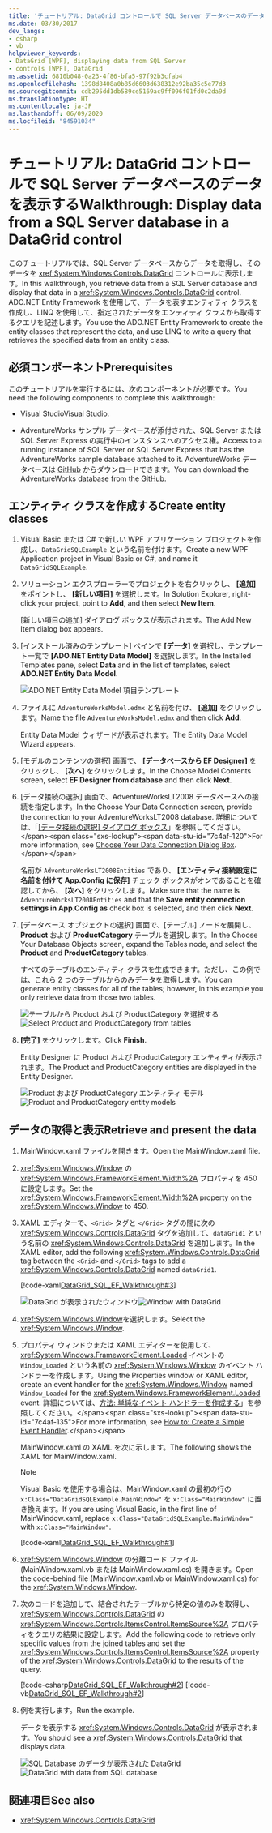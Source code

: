 ```yaml
---
title: 'チュートリアル: DataGrid コントロールで SQL Server データベースのデータを表示する'
ms.date: 03/30/2017
dev_langs:
- csharp
- vb
helpviewer_keywords:
- DataGrid [WPF], displaying data from SQL Server
- controls [WPF], DataGrid
ms.assetid: 6810b048-0a23-4f86-bfa5-97f92b3cfab4
ms.openlocfilehash: 1398d8408a0b85d6603d638312e92ba35c5e77d3
ms.sourcegitcommit: cdb295dd1db589ce5169ac9ff096f01fd0c2da9d
ms.translationtype: HT
ms.contentlocale: ja-JP
ms.lasthandoff: 06/09/2020
ms.locfileid: "84591034"
---
```

# <a name="walkthrough-display-data-from-a-sql-server-database-in-a-datagrid-control"></a><span data-ttu-id="7c4af-102">チュートリアル: DataGrid コントロールで SQL Server データベースのデータを表示する</span><span class="sxs-lookup"><span data-stu-id="7c4af-102">Walkthrough: Display data from a SQL Server database in a DataGrid control</span></span>

<span data-ttu-id="7c4af-103">このチュートリアルでは、SQL Server データベースからデータを取得し、そのデータを <xref:System.Windows.Controls.DataGrid> コントロールに表示します。</span><span class="sxs-lookup"><span data-stu-id="7c4af-103">In this walkthrough, you retrieve data from a SQL Server database and display that data in a <xref:System.Windows.Controls.DataGrid> control.</span></span> <span data-ttu-id="7c4af-104">ADO.NET Entity Framework を使用して、データを表すエンティティ クラスを作成し、LINQ を使用して、指定されたデータをエンティティ クラスから取得するクエリを記述します。</span><span class="sxs-lookup"><span data-stu-id="7c4af-104">You use the ADO.NET Entity Framework to create the entity classes that represent the data, and use LINQ to write a query that retrieves the specified data from an entity class.</span></span>

## <a name="prerequisites"></a><span data-ttu-id="7c4af-105">必須コンポーネント</span><span class="sxs-lookup"><span data-stu-id="7c4af-105">Prerequisites</span></span>

<span data-ttu-id="7c4af-106">このチュートリアルを実行するには、次のコンポーネントが必要です。</span><span class="sxs-lookup"><span data-stu-id="7c4af-106">You need the following components to complete this walkthrough:</span></span>

- <span data-ttu-id="7c4af-107">Visual Studio</span><span class="sxs-lookup"><span data-stu-id="7c4af-107">Visual Studio.</span></span>

- <span data-ttu-id="7c4af-108">AdventureWorks サンプル データベースが添付された、SQL Server または SQL Server Express の実行中のインスタンスへのアクセス権。</span><span class="sxs-lookup"><span data-stu-id="7c4af-108">Access to a running instance of SQL Server or SQL Server Express that has the AdventureWorks sample database attached to it.</span></span> <span data-ttu-id="7c4af-109">AdventureWorks データベースは [GitHub](https://github.com/Microsoft/sql-server-samples/releases) からダウンロードできます。</span><span class="sxs-lookup"><span data-stu-id="7c4af-109">You can download the AdventureWorks database from the [GitHub](https://github.com/Microsoft/sql-server-samples/releases).</span></span>

## <a name="create-entity-classes"></a><span data-ttu-id="7c4af-110">エンティティ クラスを作成する</span><span class="sxs-lookup"><span data-stu-id="7c4af-110">Create entity classes</span></span>

1. <span data-ttu-id="7c4af-111">Visual Basic または C# で新しい WPF アプリケーション プロジェクトを作成し、`DataGridSQLExample` という名前を付けます。</span><span class="sxs-lookup"><span data-stu-id="7c4af-111">Create a new WPF Application project in Visual Basic or C#, and name it `DataGridSQLExample`.</span></span>

2. <span data-ttu-id="7c4af-112">ソリューション エクスプローラーでプロジェクトを右クリックし、 **[追加]** をポイントし、 **[新しい項目]** を選択します。</span><span class="sxs-lookup"><span data-stu-id="7c4af-112">In Solution Explorer, right-click your project, point to **Add**, and then select **New Item**.</span></span>

     <span data-ttu-id="7c4af-113">[新しい項目の追加] ダイアログ ボックスが表示されます。</span><span class="sxs-lookup"><span data-stu-id="7c4af-113">The Add New Item dialog box appears.</span></span>

3. <span data-ttu-id="7c4af-114">[インストール済みのテンプレート] ペインで **[データ]** を選択し、テンプレート一覧で **[ADO.NET Entity Data Model]** を選択します。</span><span class="sxs-lookup"><span data-stu-id="7c4af-114">In the Installed Templates pane, select **Data** and in the list of templates, select **ADO.NET Entity Data Model**.</span></span>

     ![ADO.NET Entity Data Model 項目テンプレート](../../wcf/feature-details/media/ado-net-entity-data-model-item-template.png)

4. <span data-ttu-id="7c4af-116">ファイルに `AdventureWorksModel.edmx` と名前を付け、 **[追加]** をクリックします。</span><span class="sxs-lookup"><span data-stu-id="7c4af-116">Name the file `AdventureWorksModel.edmx` and then click **Add**.</span></span>

     <span data-ttu-id="7c4af-117">Entity Data Model ウィザードが表示されます。</span><span class="sxs-lookup"><span data-stu-id="7c4af-117">The Entity Data Model Wizard appears.</span></span>

5. <span data-ttu-id="7c4af-118">[モデルのコンテンツの選択] 画面で、 **[データベースから EF Designer]** をクリックし、 **[次へ]** をクリックします。</span><span class="sxs-lookup"><span data-stu-id="7c4af-118">In the Choose Model Contents screen, select **EF Designer from database** and then click **Next**.</span></span>

6. <span data-ttu-id="7c4af-119">[データ接続の選択] 画面で、AdventureWorksLT2008 データベースへの接続を指定します。</span><span class="sxs-lookup"><span data-stu-id="7c4af-119">In the Choose Your Data Connection screen, provide the connection to your AdventureWorksLT2008 database.</span></span> <span data-ttu-id="7c4af-120">詳細については、「[[データ接続の選択] ダイアログ ボックス](https://docs.microsoft.com/previous-versions/dotnet/netframework-4.0/bb399244(v=vs.100))」を参照してください。</span><span class="sxs-lookup"><span data-stu-id="7c4af-120">For more information, see [Choose Your Data Connection Dialog Box](https://docs.microsoft.com/previous-versions/dotnet/netframework-4.0/bb399244(v=vs.100)).</span></span>

    <span data-ttu-id="7c4af-121">名前が `AdventureWorksLT2008Entities` であり、 **[エンティティ接続設定に名前を付けて App.Config に保存]** チェック ボックスがオンであることを確認してから、 **[次へ]** をクリックします。</span><span class="sxs-lookup"><span data-stu-id="7c4af-121">Make sure that the name is `AdventureWorksLT2008Entities` and that the **Save entity connection settings in App.Config as** check box is selected, and then click **Next**.</span></span>

7. <span data-ttu-id="7c4af-122">[データベース オブジェクトの選択] 画面で、[テーブル] ノードを展開し、**Product** および **ProductCategory** テーブルを選択します。</span><span class="sxs-lookup"><span data-stu-id="7c4af-122">In the Choose Your Database Objects screen, expand the Tables node, and select the **Product** and **ProductCategory** tables.</span></span>

     <span data-ttu-id="7c4af-123">すべてのテーブルのエンティティ クラスを生成できます。ただし、この例では、これら 2 つのテーブルからのみデータを取得します。</span><span class="sxs-lookup"><span data-stu-id="7c4af-123">You can generate entity classes for all of the tables; however, in this example you only retrieve data from those two tables.</span></span>

     <span data-ttu-id="7c4af-124">![テーブルから Product および ProductCategory を選択する](./media/datagrid-sql-ef-step4.png "DataGrid_SQL_EF_Step4")</span><span class="sxs-lookup"><span data-stu-id="7c4af-124">![Select Product and ProductCategory from tables](./media/datagrid-sql-ef-step4.png "DataGrid_SQL_EF_Step4")</span></span>

8. <span data-ttu-id="7c4af-125">**[完了]** をクリックします。</span><span class="sxs-lookup"><span data-stu-id="7c4af-125">Click **Finish**.</span></span>

     <span data-ttu-id="7c4af-126">Entity Designer に Product および ProductCategory エンティティが表示されます。</span><span class="sxs-lookup"><span data-stu-id="7c4af-126">The Product and ProductCategory entities are displayed in the Entity Designer.</span></span>

     <span data-ttu-id="7c4af-127">![Product および ProductCategory エンティティ モデル](./media/datagrid-sql-ef-step5.png "DataGrid_SQL_EF_Step5")</span><span class="sxs-lookup"><span data-stu-id="7c4af-127">![Product and ProductCategory entity models](./media/datagrid-sql-ef-step5.png "DataGrid_SQL_EF_Step5")</span></span>

## <a name="retrieve-and-present-the-data"></a><span data-ttu-id="7c4af-128">データの取得と表示</span><span class="sxs-lookup"><span data-stu-id="7c4af-128">Retrieve and present the data</span></span>

1. <span data-ttu-id="7c4af-129">MainWindow.xaml ファイルを開きます。</span><span class="sxs-lookup"><span data-stu-id="7c4af-129">Open the MainWindow.xaml file.</span></span>

2. <span data-ttu-id="7c4af-130"><xref:System.Windows.Window> の <xref:System.Windows.FrameworkElement.Width%2A> プロパティを 450 に設定します。</span><span class="sxs-lookup"><span data-stu-id="7c4af-130">Set the <xref:System.Windows.FrameworkElement.Width%2A> property on the <xref:System.Windows.Window> to 450.</span></span>

3. <span data-ttu-id="7c4af-131">XAML エディターで、`<Grid>` タグと `</Grid>` タグの間に次の <xref:System.Windows.Controls.DataGrid> タグを追加して、`dataGrid1` という名前の <xref:System.Windows.Controls.DataGrid> を追加します。</span><span class="sxs-lookup"><span data-stu-id="7c4af-131">In the XAML editor, add the following <xref:System.Windows.Controls.DataGrid> tag between the `<Grid>` and `</Grid>` tags to add a <xref:System.Windows.Controls.DataGrid> named `dataGrid1`.</span></span>

     [!code-xaml[DataGrid_SQL_EF_Walkthrough#3](~/samples/snippets/csharp/VS_Snippets_Wpf/DataGrid_SQL_EF_Walkthrough/CS/MainWindow.xaml#3)]

     <span data-ttu-id="7c4af-132">![DataGrid が表示されたウィンドウ](./media/datagrid-sql-ef-step6.png "DataGrid_SQL_EF_Step6")</span><span class="sxs-lookup"><span data-stu-id="7c4af-132">![Window with DataGrid](./media/datagrid-sql-ef-step6.png "DataGrid_SQL_EF_Step6")</span></span>

4. <span data-ttu-id="7c4af-133"><xref:System.Windows.Window>を選択します。</span><span class="sxs-lookup"><span data-stu-id="7c4af-133">Select the <xref:System.Windows.Window>.</span></span>

5. <span data-ttu-id="7c4af-134">プロパティ ウィンドウまたは XAML エディターを使用して、<xref:System.Windows.FrameworkElement.Loaded> イベントの `Window_Loaded` という名前の <xref:System.Windows.Window> のイベント ハンドラーを作成します。</span><span class="sxs-lookup"><span data-stu-id="7c4af-134">Using the Properties window or XAML editor, create an event handler for the <xref:System.Windows.Window> named `Window_Loaded` for the <xref:System.Windows.FrameworkElement.Loaded> event.</span></span> <span data-ttu-id="7c4af-135">詳細については、[方法: 単純なイベント ハンドラーを作成する](https://docs.microsoft.com/previous-versions/visualstudio/visual-studio-2010/bb675300(v=vs.100))」を参照してください。</span><span class="sxs-lookup"><span data-stu-id="7c4af-135">For more information, see [How to: Create a Simple Event Handler](https://docs.microsoft.com/previous-versions/visualstudio/visual-studio-2010/bb675300(v=vs.100)).</span></span>

     <span data-ttu-id="7c4af-136">MainWindow.xaml の XAML を次に示します。</span><span class="sxs-lookup"><span data-stu-id="7c4af-136">The following shows the XAML for MainWindow.xaml.</span></span>

    > [!NOTE]
    > <span data-ttu-id="7c4af-137">Visual Basic を使用する場合は、MainWindow.xaml の最初の行の `x:Class="DataGridSQLExample.MainWindow"` を `x:Class="MainWindow"` に置き換えます。</span><span class="sxs-lookup"><span data-stu-id="7c4af-137">If you are using Visual Basic, in the first line of MainWindow.xaml, replace `x:Class="DataGridSQLExample.MainWindow"` with `x:Class="MainWindow"`.</span></span>

     [!code-xaml[DataGrid_SQL_EF_Walkthrough#1](~/samples/snippets/csharp/VS_Snippets_Wpf/DataGrid_SQL_EF_Walkthrough/CS/MainWindow.xaml#1)]

6. <span data-ttu-id="7c4af-138"><xref:System.Windows.Window> の分離コード ファイル (MainWindow.xaml.vb または MainWindow.xaml.cs) を開きます。</span><span class="sxs-lookup"><span data-stu-id="7c4af-138">Open the code-behind file (MainWindow.xaml.vb or MainWindow.xaml.cs) for the <xref:System.Windows.Window>.</span></span>

7. <span data-ttu-id="7c4af-139">次のコードを追加して、結合されたテーブルから特定の値のみを取得し、<xref:System.Windows.Controls.DataGrid> の <xref:System.Windows.Controls.ItemsControl.ItemsSource%2A> プロパティをクエリの結果に設定します。</span><span class="sxs-lookup"><span data-stu-id="7c4af-139">Add the following code to retrieve only specific values from the joined tables and set the <xref:System.Windows.Controls.ItemsControl.ItemsSource%2A> property of the <xref:System.Windows.Controls.DataGrid> to the results of the query.</span></span>

     [!code-csharp[DataGrid_SQL_EF_Walkthrough#2](~/samples/snippets/csharp/VS_Snippets_Wpf/DataGrid_SQL_EF_Walkthrough/CS/MainWindow.xaml.cs#2)]
     [!code-vb[DataGrid_SQL_EF_Walkthrough#2](~/samples/snippets/visualbasic/VS_Snippets_Wpf/DataGrid_SQL_EF_Walkthrough/VB/MainWindow.xaml.vb#2)]

8. <span data-ttu-id="7c4af-140">例を実行します。</span><span class="sxs-lookup"><span data-stu-id="7c4af-140">Run the example.</span></span>

     <span data-ttu-id="7c4af-141">データを表示する <xref:System.Windows.Controls.DataGrid> が表示されます。</span><span class="sxs-lookup"><span data-stu-id="7c4af-141">You should see a <xref:System.Windows.Controls.DataGrid> that displays data.</span></span>

     <span data-ttu-id="7c4af-142">![SQL Database のデータが表示された DataGrid](./media/datagrid-sql-ef-step7.png "DataGrid_SQL_EF_Step7")</span><span class="sxs-lookup"><span data-stu-id="7c4af-142">![DataGrid with data from SQL database](./media/datagrid-sql-ef-step7.png "DataGrid_SQL_EF_Step7")</span></span>

## <a name="see-also"></a><span data-ttu-id="7c4af-143">関連項目</span><span class="sxs-lookup"><span data-stu-id="7c4af-143">See also</span></span>

- <xref:System.Windows.Controls.DataGrid>
